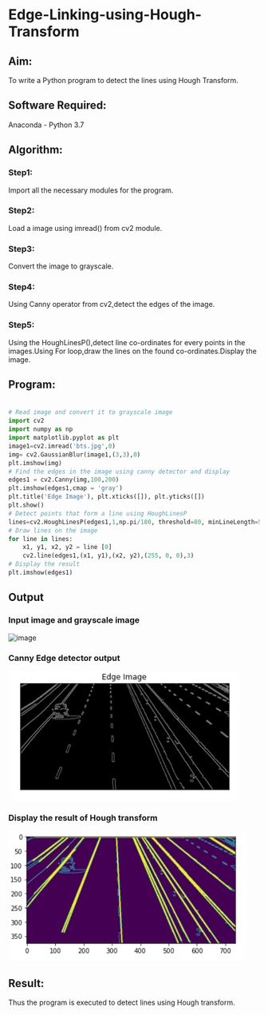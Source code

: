 # Edge-Linking-using-Hough-Transform
## Aim:
To write a Python program to detect the lines using Hough Transform.

## Software Required:
Anaconda - Python 3.7

## Algorithm:
### Step1:
Import all the necessary modules for the program.

### Step2:
Load a image using imread() from cv2 module.

### Step3:
Convert the image to grayscale.

### Step4:
Using Canny operator from cv2,detect the edges of the image.

### Step5:
Using the HoughLinesP(),detect line co-ordinates for every points in the images.Using For loop,draw the lines on the found co-ordinates.Display the image.


## Program:
```Python

# Read image and convert it to grayscale image
import cv2
import numpy as np
import matplotlib.pyplot as plt
image1=cv2.imread('bts.jpg',0)
img= cv2.GaussianBlur(image1,(3,3),0)
plt.imshow(img)
# Find the edges in the image using canny detector and display
edges1 = cv2.Canny(img,100,200)
plt.imshow(edges1,cmap = 'gray')
plt.title('Edge Image'), plt.xticks([]), plt.yticks([])
plt.show()
# Detect points that form a line using HoughLinesP
lines=cv2.HoughLinesP(edges1,1,np.pi/180, threshold=80, minLineLength=50,maxLineGap=250)
# Draw lines on the image
for line in lines:
    x1, y1, x2, y2 = line [0] 
    cv2.line(edges1,(x1, y1),(x2, y2),(255, 0, 0),3)
# Display the result
plt.imshow(edges1)
```
## Output

### Input image and grayscale image

![image](4.png)


### Canny Edge detector output

![image](2.png)


### Display the result of Hough transform

![image](3.png)


## Result:
Thus the program is executed to detect lines using Hough transform. 
